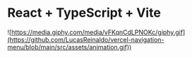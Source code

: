 # React + TypeScript + Vite


![https://media.giphy.com/media/vFKqnCdLPNOKc/giphy.gif](https://github.com/LucasReinaldo/vercel-navigation-menu/blob/main/src/assets/animation.gif))

